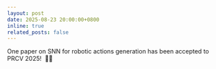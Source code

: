 ```yaml
---
layout: post
date: 2025-08-23 20:00:00+0800
inline: true
related_posts: false
---
```


One paper on SNN for robotic actions generation has been accepted to PRCV 2025! &nbsp;🎉🎉
